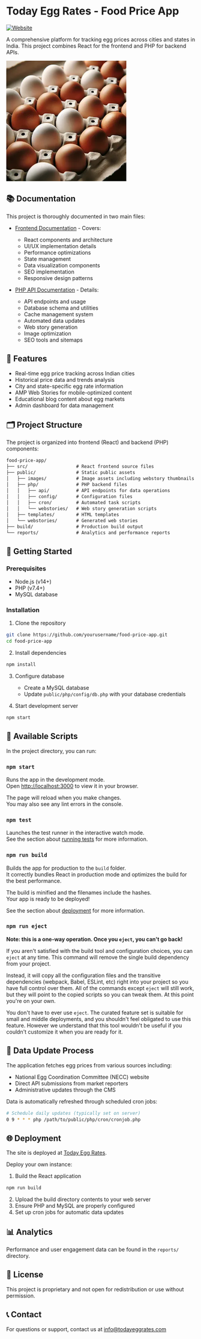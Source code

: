 # Today Egg Rates - Food Price App

[![Website](https://img.shields.io/website?url=https%3A%2F%2Ftodayeggrates.com&label=Production)](https://todayeggrates.com)

A comprehensive platform for tracking egg prices across cities and states in India. This project combines React for the frontend and PHP for backend APIs.

![Today Egg Rates](./public/eggpic.webp)

## 📚 Documentation

This project is thoroughly documented in two main files:

- [Frontend Documentation](./documentation.md) - Covers:
  - React components and architecture
  - UI/UX implementation details
  - Performance optimizations
  - State management
  - Data visualization components
  - SEO implementation
  - Responsive design patterns

- [PHP API Documentation](./php%20docs.md) - Details:
  - API endpoints and usage
  - Database schema and utilities 
  - Cache management system
  - Automated data updates
  - Web story generation
  - Image optimization
  - SEO tools and sitemaps

## 🌟 Features

- Real-time egg price tracking across Indian cities
- Historical price data and trends analysis
- City and state-specific egg rate information
- AMP Web Stories for mobile-optimized content
- Educational blog content about egg markets
- Admin dashboard for data management

## 🗂️ Project Structure

The project is organized into frontend (React) and backend (PHP) components:

```
food-price-app/
├── src/                  # React frontend source files
├── public/               # Static public assets
│   ├── images/           # Image assets including webstory thumbnails
│   ├── php/              # PHP backend files
│   │   ├── api/          # API endpoints for data operations
│   │   ├── config/       # Configuration files
│   │   ├── cron/         # Automated task scripts
│   │   └── webstories/   # Web story generation scripts
│   ├── templates/        # HTML templates
│   └── webstories/       # Generated web stories
├── build/                # Production build output
└── reports/              # Analytics and performance reports
```

## 🚀 Getting Started

### Prerequisites

- Node.js (v14+)
- PHP (v7.4+)
- MySQL database

### Installation

1. Clone the repository
```bash
git clone https://github.com/yourusername/food-price-app.git
cd food-price-app
```

2. Install dependencies
```bash
npm install
```

3. Configure database
   - Create a MySQL database
   - Update `public/php/config/db.php` with your database credentials

4. Start development server
```bash
npm start
```

## 📝 Available Scripts

In the project directory, you can run:

### `npm start`

Runs the app in the development mode.\
Open [http://localhost:3000](http://localhost:3000) to view it in your browser.

The page will reload when you make changes.\
You may also see any lint errors in the console.

### `npm test`

Launches the test runner in the interactive watch mode.\
See the section about [running tests](https://facebook.github.io/create-react-app/docs/running-tests) for more information.

### `npm run build`

Builds the app for production to the `build` folder.\
It correctly bundles React in production mode and optimizes the build for the best performance.

The build is minified and the filenames include the hashes.\
Your app is ready to be deployed!

See the section about [deployment](https://facebook.github.io/create-react-app/docs/deployment) for more information.

### `npm run eject`

**Note: this is a one-way operation. Once you `eject`, you can't go back!**

If you aren't satisfied with the build tool and configuration choices, you can `eject` at any time. This command will remove the single build dependency from your project.

Instead, it will copy all the configuration files and the transitive dependencies (webpack, Babel, ESLint, etc) right into your project so you have full control over them. All of the commands except `eject` will still work, but they will point to the copied scripts so you can tweak them. At this point you're on your own.

You don't have to ever use `eject`. The curated feature set is suitable for small and middle deployments, and you shouldn't feel obligated to use this feature. However we understand that this tool wouldn't be useful if you couldn't customize it when you are ready for it.

## 🔄 Data Update Process

The application fetches egg prices from various sources including:
- National Egg Coordination Committee (NECC) website
- Direct API submissions from market reporters
- Administrative updates through the CMS

Data is automatically refreshed through scheduled cron jobs:

```bash
# Schedule daily updates (typically set on server)
0 9 * * * php /path/to/public/php/cron/cronjob.php
```

## 🌐 Deployment

The site is deployed at [Today Egg Rates](https://todayeggrates.com).

Deploy your own instance:

1. Build the React application
```bash
npm run build
```

2. Upload the build directory contents to your web server
3. Ensure PHP and MySQL are properly configured
4. Set up cron jobs for automatic data updates

## 📊 Analytics

Performance and user engagement data can be found in the `reports/` directory.

## 📄 License

This project is proprietary and not open for redistribution or use without permission.

## 📞 Contact

For questions or support, contact us at info@todayeggrates.com
